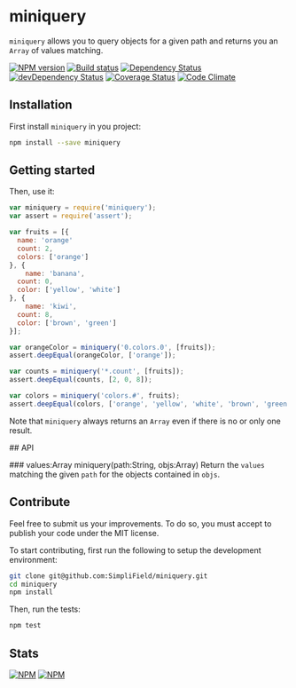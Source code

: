 # miniquery

`miniquery` allows you to query objects for a given path and returns you an
 `Array` of values matching.

[![NPM version](https://badge.fury.io/js/miniquery.png)](https://npmjs.org/package/miniquery) [![Build status](https://secure.travis-ci.org/SimpliField/miniquery.png)](https://travis-ci.org/SimpliField/miniquery) [![Dependency Status](https://david-dm.org/SimpliField/miniquery.png)](https://david-dm.org/SimpliField/miniquery) [![devDependency Status](https://david-dm.org/SimpliField/miniquery/dev-status.png)](https://david-dm.org/SimpliField/miniquery#info=devDependencies) [![Coverage Status](https://coveralls.io/repos/SimpliField/miniquery/badge.png?branch=master)](https://coveralls.io/r/SimpliField/miniquery?branch=master) [![Code Climate](https://codeclimate.com/github/SimpliField/miniquery.png)](https://codeclimate.com/github/SimpliField/miniquery)

## Installation

First install `miniquery` in you project:
```sh
npm install --save miniquery
```

## Getting started

Then, use it:

```js
var miniquery = require('miniquery');
var assert = require('assert');

var fruits = [{
  name: 'orange'
  count: 2,
  colors: ['orange']
}, {
	name: 'banana',
  count: 0,
  color: ['yellow', 'white']
}, {
	name: 'kiwi',
  count: 8,
  color: ['brown', 'green']
}];

var orangeColor = miniquery('0.colors.0', [fruits]);
assert.deepEqual(orangeColor, ['orange']);

var counts = miniquery('*.count', [fruits]);
assert.deepEqual(counts, [2, 0, 8]);

var colors = miniquery('colors.#', fruits);
assert.deepEqual(colors, ['orange', 'yellow', 'white', 'brown', 'green']);
```

Note that `miniquery` always returns an `Array` even if there is no or only one
 result.


## API

### values:Array miniquery(path:String, objs:Array)
Return the `values` matching the given `path` for the objects contained in
 `objs`.

## Contribute

Feel free to submit us your improvements. To do so, you must accept to publish
 your code under the MIT license.

To start contributing, first run the following to setup the development
 environment:
```sh
git clone git@github.com:SimpliField/miniquery.git
cd miniquery
npm install
```

Then, run the tests:
```sh
npm test
```

## Stats
[![NPM](https://nodei.co/npm/miniquery.png?downloads=true&stars=true)](https://nodei.co/npm/miniquery/)
[![NPM](https://nodei.co/npm-dl/miniquery.png)](https://nodei.co/npm/miniquery/)
